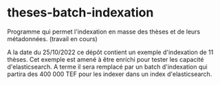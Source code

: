 # theses-batch-indexation

Programme qui permet l'indexation en masse des thèses et de leurs métadonnées.
(travail en cours)

A la date du 25/10/2022 ce dépôt contient un exemple d'indexation de 11 thèses. Cet exemple est amené à être enrichi pour tester les capacité d'elasticsearch.
A terme il sera remplacé par un batch d'indexation qui partira des 400 000 TEF pour les indexer dans un index d'elasticsearch.
